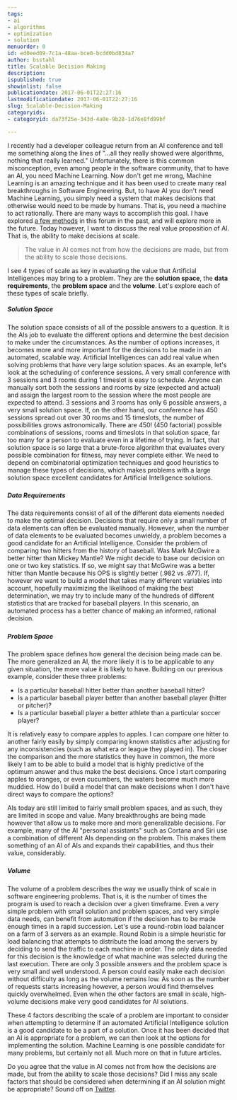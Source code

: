 ```yaml
---
tags:
- ai
- algorithms
- optimization
- solution
menuorder: 0
id: ed0eed09-7c1a-48aa-bce0-bcdd0bd834a7
author: bsstahl
title: Scalable Decision Making
description: 
ispublished: true
showinlist: false
publicationdate: 2017-06-01T22:27:16
lastmodificationdate: 2017-06-01T22:27:16
slug: Scalable-Decision-Making
categoryids:
- categoryid: da73f25e-343d-4a0e-9b28-1d76e8fd99bf

---
```


I recently had a developer colleague return from an AI conference and tell me something along the lines of "…all they really showed were algorithms, nothing that really learned." Unfortunately, there is this common misconception, even among people in the software community, that to have an AI, you need Machine Learning. Now don't get me wrong, Machine Learning is an amazing technique and it has been used to create many real breakthroughs in Software Engineering. But, to have AI you don't need Machine Learning, you simply need a system that makes decisions that otherwise would need to be made by humans. That is, you need a machine to act rationally. There are many ways to accomplish this goal. I have explored [a few methods](http://www.cognitiveinheritance.com/?tag=/ai) in this forum in the past, and will explore more in the future. Today however, I want to discuss the real value proposition of AI. That is, the ability to make decisions at scale.


> The value in AI comes not from how the decisions are made, but from the ability to scale those decisions.


I see 4 types of scale as key in evaluating the value that Artificial Intelligences may bring to a problem. They are the **solution space**, the **data requirements**, the **problem space** and the **volume**. Let's explore each of these types of scale briefly.

##### Solution Space

The solution space consists of all of the possible answers to a question. It is the AIs job to evaluate the different options and determine the best decision to make under the circumstances. As the number of options increases, it becomes more and more important for the decisions to be made in an automated, scalable way. Artificial Intelligences can add real value when solving problems that have very large solution spaces. As an example, let's look at the scheduling of conference sessions. A very small conference with 3 sessions and 3 rooms during 1 timeslot is easy to schedule. Anyone can manually sort both the sessions and rooms by size (expected and actual) and assign the largest room to the session where the most people are expected to attend. 3 sessions and 3 rooms has only 6 possible answers, a very small solution space. If, on the other hand, our conference has 450 sessions spread out over 30 rooms and 15 timeslots, the number of possibilities grows astronomically. There are 450! (450 factorial) possible combinations of sessions, rooms and timeslots in that solution space, far too many for a person to evaluate even in a lifetime of trying. In fact, that solution space is so large that a brute-force algorithm that evaluates every possible combination for fitness, may never complete either. We need to depend on combinatorial optimization techniques and good heuristics to manage these types of decisions, which makes problems with a large solution space excellent candidates for Artificial Intelligence solutions.

##### 

##### Data Requirements

The data requirements consist of all of the different data elements needed to make the optimal decision. Decisions that require only a small number of data elements can often be evaluated manually. However, when the number of data elements to be evaluated becomes unwieldy, a problem becomes a good candidate for an Artificial Intelligence. Consider the problem of comparing two hitters from the history of baseball. Was Mark McGwire a better hitter than Mickey Mantle? We might decide to base our decision on one or two key statistics. If so, we might say that McGwire was a better hitter than Mantle because his OPS is slightly better (.982 vs .977). If, however we want to build a model that takes many different variables into account, hopefully maximizing the likelihood of making the best determination, we may try to include many of the hundreds of different statistics that are tracked for baseball players. In this scenario, an automated process has a better chance of making an informed, rational decision.

##### 

##### Problem Space

The problem space defines how general the decision being made can be. The more generalized an AI, the more likely it is to be applicable to any given situation, the more value it is likely to have. Building on our previous example, consider these three problems:

- Is a particular baseball hitter better than another baseball hitter?
- Is a particular baseball player better than another baseball player (hitter or pitcher)?
- Is a particular baseball player a better athlete than a particular soccer player?


It is relatively easy to compare apples to apples. I can compare one hitter to another fairly easily by simply comparing known statistics after adjusting for any inconsistencies (such as what era or league they played in). The closer the comparison and the more statistics they have in common, the more likely I am to be able to build a model that is highly predictive of the optimum answer and thus make the best decisions. Once I start comparing apples to oranges, or even cucumbers, the waters become much more muddied. How do I build a model that can make decisions when I don't have direct ways to compare the options?

AIs today are still limited to fairly small problem spaces, and as such, they are limited in scope and value. Many breakthroughs are being made however that allow us to make more and more generalizable decisions. For example, many of the AI "personal assistants" such as Cortana and Siri use a combination of different AIs depending on the problem. This makes them something of an AI of AIs and expands their capabilities, and thus their value, considerably.

##### 

##### Volume

The volume of a problem describes the way we usually think of scale in software engineering problems. That is, it is the number of times the program is used to reach a decision over a given timeframe. Even a very simple problem with small solution and problem spaces, and very simple data needs, can benefit from automation if the decision has to be made enough times in a rapid succession. Let's use a round-robin load balancer on a farm of 3 servers as an example. Round Robin is a simple heuristic for load balancing that attempts to distribute the load among the servers by deciding to send the traffic to each machine in order. The only data needed for this decision is the knowledge of what machine was selected during the last execution. There are only 3 possible answers and the problem space is very small and well understood. A person could easily make each decision without difficulty as long as the volume remains low. As soon as the number of requests starts increasing however, a person would find themselves quickly overwhelmed. Even when the other factors are small in scale, high-volume decisions make very good candidates for AI solutions.



These 4 factors describing the scale of a problem are important to consider when attempting to determine if an automated Artificial Intelligence solution is a good candidate to be a part of a solution. Once it has been decided that an AI is appropriate for a problem, we can then look at the options for implementing the solution. Machine Learning is one possible candidate for many problems, but certainly not all. Much more on that in future articles.

Do you agree that the value in AI comes not from how the decisions are made, but from the ability to scale those decisions? Did I miss any scale factors that should be considered when determining if an AI solution might be appropriate? Sound off on [Twitter](http://twitter.com/bsstahl).

